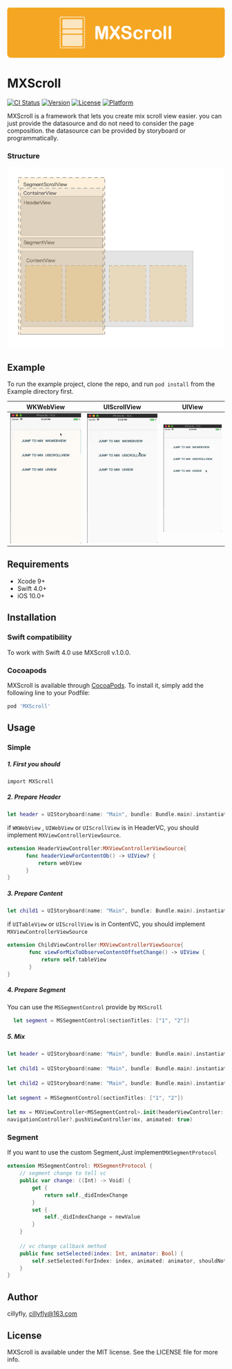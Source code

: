 ![banner](images/banner.png)

# MXScroll
[![CI Status](https://img.shields.io/travis/cillyfly/MXScroll.svg?style=flat)](https://travis-ci.org/cillyfly/MXScroll)
[![Version](https://img.shields.io/cocoapods/v/MXScroll.svg?style=flat)](https://cocoapods.org/pods/MXScroll)
[![License](https://img.shields.io/cocoapods/l/MXScroll.svg?style=flat)](https://opensource.org/licenses/MIT)
[![Platform](https://img.shields.io/cocoapods/p/MXScroll.svg?style=flat)](https://cocoapods.org/pods/MXScroll)

MXScroll is a framework that lets you create mix scroll view easier. you can just provide the datasource and do not need to consider the page composition. the datasource can be provided by storyboard or programmatically. 

### Structure  
![structure](images/ViewFoundation.png)

## Example

To run the example project, clone the repo, and run `pod install` from the Example directory first.

| WKWebView | UIScrollView | UIView |
| --- | --- | --- |
| ![wkwebview](images/wkwebview.gif) | ![UIScrollView](images/UIScrollView.gif) | ![UIView](images/UIView.gif) |

## Requirements
* Xcode 9+
* Swift 4.0+
* iOS 10.0+ 

## Installation

### Swift compatibility
To work with Swift 4.0 use MXScroll v.1.0.0.

### Cocoapods
MXScroll is available through [CocoaPods](https://cocoapods.org). To install
it, simply add the following line to your Podfile:

```ruby
pod 'MXScroll'
```
## Usage
### Simple

##### 1. First you should 
    import MXScroll

##### 2. Prepare Header

```Swift
let header = UIStoryboard(name: "Main", bundle: Bundle.main).instantiateViewController(withIdentifier: "HeaderViewController")
``` 

if `WKWebView` , `UIWebView` or `UIScrollView` is in HeaderVC, you should implement `MXViewControllerViewSource`.

```Swift
extension HeaderViewController:MXViewControllerViewSource{
      func headerViewForContentOb() -> UIView? {
          return webView
      }
}
```

##### 3. Prepare Content

```Swift
let child1 = UIStoryboard(name: "Main", bundle: Bundle.main).instantiateViewController(withIdentifier: "ChildViewController")
```
if `UITableView` or `UIScrollView` is in ContentVC, you should implement `MXViewControllerViewSource`

```Swift
extension ChildViewController:MXViewControllerViewSource{
       func viewForMixToObserveContentOffsetChange() -> UIView {
           return self.tableView
       }
}
```

##### 4. Prepare Segment
You can use the `MSSegmentControl` provide by `MXScroll`

```Swift
  let segment = MSSegmentControl(sectionTitles: ["1", "2"])
```
##### 5. Mix 

```Swift
let header = UIStoryboard(name: "Main", bundle: Bundle.main).instantiateViewController(withIdentifier: "HeaderViewController")
        
let child1 = UIStoryboard(name: "Main", bundle: Bundle.main).instantiateViewController(withIdentifier: "ChildViewController")
        
let child2 = UIStoryboard(name: "Main", bundle: Bundle.main).instantiateViewController(withIdentifier: "SecondViewController")
        
let segment = MSSegmentControl(sectionTitles: ["1", "2"])
        
let mx = MXViewController<MSSegmentControl>.init(headerViewController: header, segmentControllers: [child1, child2], segmentView: segment)
navigationController?.pushViewController(mx, animated: true)
```
### Segment
If you want to use the custom Segment,Just implement`MXSegmentProtocol` 

```Swift
extension MSSegmentControl: MXSegmentProtocol {
    // segment change to tell vc
    public var change: ((Int) -> Void) {
        get {
            return self._didIndexChange
        }
        set {
            self._didIndexChange = newValue
        }
    }
    
    // vc change callback method
    public func setSelected(index: Int, animator: Bool) {
        self.setSelected(forIndex: index, animated: animator, shouldNotify: true)
    }
}
```


## Author

cillyfly, cillyfly@163.com

## License

MXScroll is available under the MIT license. See the LICENSE file for more info.

